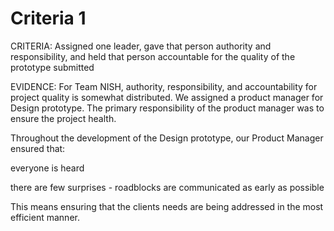 # Criteria 1

CRITERIA: Assigned one leader, gave that person authority and responsibility, and held that person accountable for the quality of the prototype submitted

EVIDENCE:
For Team NISH, authority, responsibility, and accountability for project quality is somewhat distributed. We assigned a product manager for Design prototype. The primary responsibility of the product manager was to ensure the project health.

Throughout the development of the Design prototype, our Product Manager ensured that:

everyone is heard

there are few surprises - roadblocks are communicated as early as possible

This means ensuring that the clients needs are being addressed in the most efficient manner.

